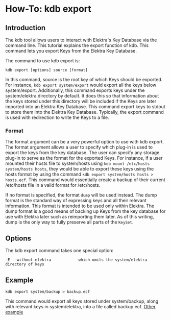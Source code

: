 # How-To: kdb export #

## Introduction ##

The kdb tool allows users to interact with Elektra's Key Database via the command line.
This tutorial explains the export function of kdb. This command lets you export Keys from
the Elektra Key Database.

The command to use kdb export is:

    kdb export [options] source [format]

In this command, source is the root key of which Keys should be exported. For
instance, `kdb export system/export` would export all the keys below
system/export. Additionally, this command exports keys under the system/elektra
directory by default. It does this so that information about the keys stored under
this directory will be included if the Keys are later imported into an Elektra Key
Database. This command export keys to stdout to store them into the Elektra
Key Database. Typically, the export command is used with redirection to write the
Keys to a file.

### Format ###

The format argument can be a very powerful option to use with kdb export.
The format argument allows a user to specify which plug-in is used to export the
keys from the key database. The user can specify any storage plug-in to serve as the
format for the exported Keys. For instance, if a user mounted their hosts file to system/hosts
using `kdb mount /etc/hosts system/hosts hosts`, they would be able to export these keys using
the hosts format by using the command `kdb export system/hosts hosts > hosts.ecf`.
This command would essentially create a backup of their current /etc/hosts file in a valid format
for /etc/hosts.

If no format is specified, the format `dump` will be used instead. The dump format is the standard way
of expressing keys and all their relevant information. This format is intended to be used only within Elektra.
The dump format is a good means of backing up Keys from the key database for use with Elektra later
such as reimporting them later.  As of this writing, dump is the only way to fully preserve all parts of the
`KeySet`.

## Options ##

The kdb export command takes one special option:

	-E --without-elektra			which omits the system/elektra directory of keys

## Example ##

	kdb export system/backup > backup.ecf

This command would export all keys stored under system/backup, along with relevant keys in system/elektra, into a file called backup.ecf.
[Other example](export-dump.md)
